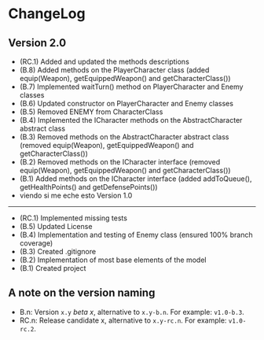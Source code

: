 ChangeLog
=========

Version 2.0
-----------
- (RC.1) Added and updated the methods descriptions
- (B.8) Added methods on the PlayerCharacter class (added equip(Weapon), getEquippedWeapon() and getCharacterClass())
- (B.7) Implemented waitTurn() method on PlayerCharacter and Enemy classes
- (B.6) Updated constructor on PlayerCharacter and Enemy classes 
- (B.5) Removed ENEMY from CharacterClass
- (B.4) Implemented the ICharacter methods on the AbstractCharacter abstract class
- (B.3) Removed methods on the AbstractCharacter abstract class (removed equip(Weapon), getEquippedWeapon() and getCharacterClass())
- (B.2) Removed methods on the ICharacter interface (removed equip(Weapon), getEquippedWeapon() and getCharacterClass())
- (B.1) Added methods on the ICharacter interface (added addToQueue(), getHealthPoints() and getDefensePoints())
- viendo si me eche esto
Version 1.0
-----------
- (RC.1) Implemented missing tests
- (B.5) Updated License
- (B.4) Implementation and testing of Enemy class (ensured 100% branch coverage)
- (B.3) Created .gitignore
- (B.2) Implementation of most base elements of the model
- (B.1) Created project

A note on the version naming
----------------------------
- B.n: Version ``x.y`` _beta x_, alternative to ``x.y-b.n``.
  For example: ``v1.0-b.3``.
- RC.n: Release candidate x, alternative to ``x.y-rc.n``.
  For example: ``v1.0-rc.2``.